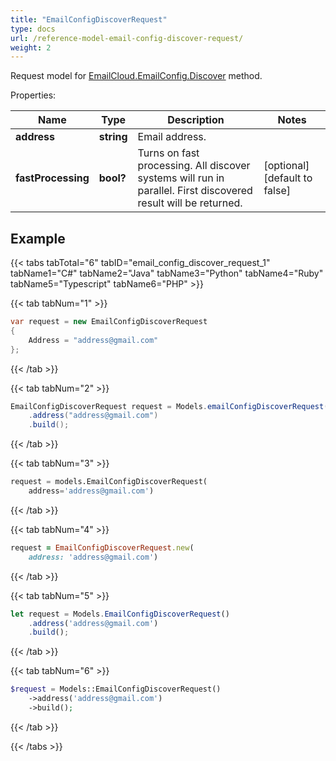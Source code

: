 ```yaml
---
title: "EmailConfigDiscoverRequest"
type: docs
url: /reference-model-email-config-discover-request/
weight: 2
---
```


Request model for [EmailCloud.EmailConfig.Discover](/email/reference-email-config-api/#discover) method.

Properties:

Name | Type | Description | Notes
---- | ---- | ----------- | -----
**address** |**string**|Email address. |
**fastProcessing** |**bool?**|Turns on fast processing. All discover systems will run in parallel. First discovered result will be returned.              |[optional] [default to false]

## Example

{{< tabs tabTotal="6" tabID="email_config_discover_request_1" tabName1="C#" tabName2="Java" tabName3="Python" tabName4="Ruby" tabName5="Typescript" tabName6="PHP" >}}

{{< tab tabNum="1" >}}

```csharp
var request = new EmailConfigDiscoverRequest
{ 
    Address = "address@gmail.com"
};
```

{{< /tab >}}

{{< tab tabNum="2" >}}

```java
EmailConfigDiscoverRequest request = Models.emailConfigDiscoverRequest()
    .address("address@gmail.com")
    .build();
```

{{< /tab >}}

{{< tab tabNum="3" >}}

```python
request = models.EmailConfigDiscoverRequest(
    address='address@gmail.com')
```

{{< /tab >}}

{{< tab tabNum="4" >}}

```ruby
request = EmailConfigDiscoverRequest.new(
    address: 'address@gmail.com')
```

{{< /tab >}}

{{< tab tabNum="5" >}}

```typescript
let request = Models.EmailConfigDiscoverRequest()
    .address('address@gmail.com')
    .build();
```

{{< /tab >}}

{{< tab tabNum="6" >}}

```php
$request = Models::EmailConfigDiscoverRequest()
    ->address('address@gmail.com')
    ->build();
```

{{< /tab >}}

{{< /tabs >}}

